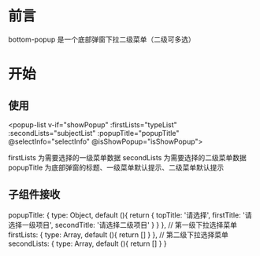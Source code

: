 # 前言
bottom-popup 是一个底部弹窗下拉二级菜单（二级可多选）
# 开始
## 使用
<popup-list v-if="showPopup" :firstLists="typeList" :secondLists="subjectList" :popupTitle="popupTitle" @selectInfo="selectInfo" @isShowPopup="isShowPopup"></popup-list>

firstLists 为需要选择的一级菜单数据
secondLists 为需要选择的二级菜单数据
popupTitle 为底部弹窗的标题、一级菜单默认提示、二级菜单默认提示

## 子组件接收
popupTitle: {
  type: Object,
  default (){
    return {
      topTitle: '请选择',
      firstTitle: '请选择一级项目',
      secondTitle: '请选择二级项目'
    }
  }
},
// 第一级下拉选择菜单
firstLists: {
  type: Array,
  default (){
    return []
  }
},
// 第二级下拉选择菜单
secondLists: {
  type: Array,
  default (){
    return []
  }
}

